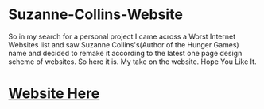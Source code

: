 # Suzanne-Collins-Website
So in my search for a personal project I came across a Worst Internet Websites list and saw Suzanne Collins's(Author of the Hunger Games) name 
and decided to remake it according to the latest one page design scheme of websites. So here it is. My take on the website.
Hope You Like It.

# [Website Here](http://www.cs.uml.edu/~cbhardwa/Suzanne-Collins-CB/") 
